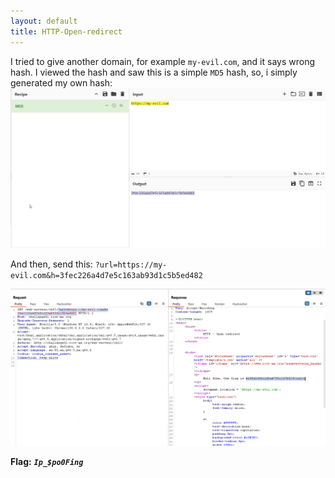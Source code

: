 ```yaml
---
layout: default
title: HTTP-Open-redirect
---
```


I tried to give another domain, for example `my-evil.com`, and it says wrong hash. I viewed the hash and saw this is a simple `MD5` hash, so, i simply generated my own hash:
![Generate-hash](./images/HTTP-Open-redirect_GEN_HASH.png)

And then, send this: `?url=https://my-evil.com&h=3fec226a4d7e5c163ab93d1c5b5ed482`

![FINAL img](./images/HTTP-Open-redirect_FINAL.png)

**Flag:** ***`Ip_$po0Fing`***
